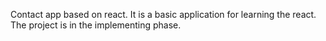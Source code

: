 Contact app based on react. It is a basic application for learning the react. The project is in the implementing phase.
